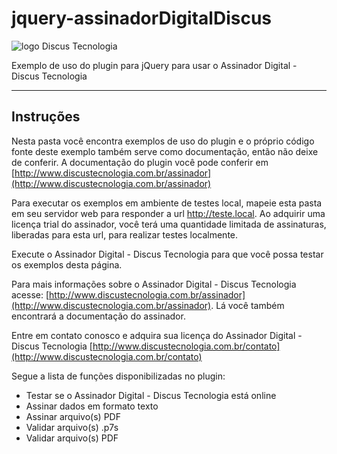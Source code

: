 # jquery-assinadorDigitalDiscus
![logo Discus Tecnologia](https://www.discustecnologia.com.br/images/logo_pq.png)

Exemplo de uso do plugin para jQuery para usar o Assinador Digital - Discus Tecnologia

---

## Instruções
Nesta pasta você encontra exemplos de uso do plugin e o próprio código fonte deste exemplo também serve como documentação, então não deixe de conferir. A documentação do plugin você pode conferir em [http://www.discustecnologia.com.br/assinador](http://www.discustecnologia.com.br/assinador)

Para executar os exemplos em ambiente de testes local, mapeie esta pasta em seu servidor web para responder a url http://teste.local. Ao adquirir uma licença trial do assinador, você terá uma quantidade limitada de assinaturas, liberadas para esta url, para realizar testes localmente.

Execute o Assinador Digital - Discus Tecnologia para que você possa testar os exemplos desta página.

Para mais informações sobre o Assinador Digital - Discus Tecnologia acesse: [http://www.discustecnologia.com.br/assinador](http://www.discustecnologia.com.br/assinador). Lá você também encontrará a documentação do assinador.

Entre em contato conosco e adquira sua licença do Assinador Digital - Discus Tecnologia
[http://www.discustecnologia.com.br/contato](http://www.discustecnologia.com.br/contato)

Segue a lista de funções disponibilizadas no plugin:
* Testar se o Assinador Digital - Discus Tecnologia está online
* Assinar dados em formato texto
* Assinar arquivo(s) PDF
* Validar arquivo(s) .p7s
* Validar arquivo(s) PDF